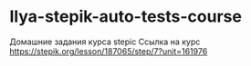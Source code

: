 # Ilya-stepik-auto-tests-course
Домашние задания курса stepic
Ссылка на курс https://stepik.org/lesson/187065/step/7?unit=161976

